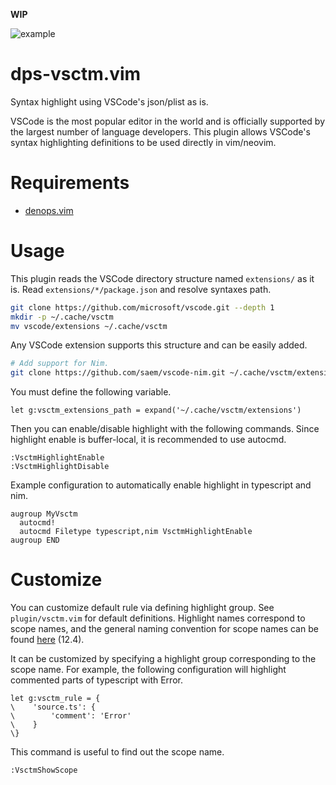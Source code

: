 **WIP**

![example](https://user-images.githubusercontent.com/82267684/200194915-700c3830-1d88-4cc6-813f-905b55fb7eef.png)

# dps-vsctm.vim

Syntax highlight using VSCode's json/plist as is.

VSCode is the most popular editor in the world and is officially supported by the largest number of language developers.
This plugin allows VSCode's syntax highlighting definitions to be used directly in vim/neovim.

# Requirements

- [denops.vim](https://github.com/vim-denops/denops.vim)

# Usage

This plugin reads the VSCode directory structure named `extensions/` as it is.
Read `extensions/*/package.json` and resolve syntaxes path.

```sh
git clone https://github.com/microsoft/vscode.git --depth 1
mkdir -p ~/.cache/vsctm
mv vscode/extensions ~/.cache/vsctm
```

Any VSCode extension supports this structure and can be easily added.

```sh
# Add support for Nim.
git clone https://github.com/saem/vscode-nim.git ~/.cache/vsctm/extensions/nim
```

You must define the following variable.

```vim
let g:vsctm_extensions_path = expand('~/.cache/vsctm/extensions')
```

Then you can enable/disable highlight with the following commands.
Since highlight enable is buffer-local, it is recommended to use autocmd.

```vim
:VsctmHighlightEnable
:VsctmHighlightDisable
```

Example configuration to automatically enable highlight in typescript and nim.

```vim
augroup MyVsctm
  autocmd!
  autocmd Filetype typescript,nim VsctmHighlightEnable
augroup END
```

# Customize

You can customize default rule via defining highlight group.
See `plugin/vsctm.vim` for default definitions.
Highlight names correspond to scope names, and the general naming convention for scope names can be found [here](https://macromates.com/manual/en/language_grammars) (12.4).

It can be customized by specifying a highlight group corresponding to the scope name.
For example, the following configuration will highlight commented parts of typescript with Error.

```vim
let g:vsctm_rule = {
\    'source.ts': {
\        'comment': 'Error'
\    }
\}
```

This command is useful to find out the scope name.

```vim
:VsctmShowScope
```

